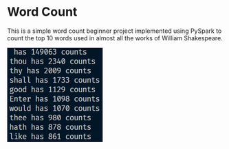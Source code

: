 # Word Count

This is a simple word count beginner project implemented using PySpark to count the top 10 words used in almost all the works of William Shakespeare.

<img src="Top10Words.jpg">